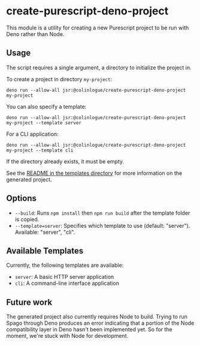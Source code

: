 # create-purescript-deno-project

This module is a utility for creating a new Purescript project to be run with Deno rather than Node.

## Usage

The script requires a single argument, a directory to initialize the project in.

To create a project in directory `my-project`:
```
deno run --allow-all jsr:@colinlogue/create-purescript-deno-project my-project
```

You can also specify a template:
```
deno run --allow-all jsr:@colinlogue/create-purescript-deno-project my-project --template server
```

For a CLI application:
```
deno run --allow-all jsr:@colinlogue/create-purescript-deno-project my-project --template cli
```

If the directory already exists, it must be empty.

See the [README in the templates directory](templates/server/README.md) for more information on the generated project.

## Options

- `--build`: Runs `npm install` then `npm run build` after the template folder is copied.
- `--template=server`: Specifies which template to use (default: "server"). Available: "server", "cli".

## Available Templates

Currently, the following templates are available:
- `server`: A basic HTTP server application
- `cli`: A command-line interface application

## Future work

The generated project also currently requires Node to build. Trying to run Spago through Deno produces an error indicating that a portion of the Node compatibility layer in Deno hasn't been implemented yet. So for the moment, we're stuck with Node for development.
